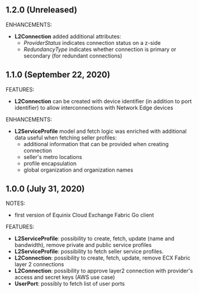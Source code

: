 ## 1.2.0 (Unreleased)

ENHANCEMENTS:

- **L2Connection** added additional attributes:
  - *ProviderStatus* indicates connection status on a z-side
  - *RedundancyType* indicates whether connection is primary or secondary
  (for redundant connections)

## 1.1.0 (September 22, 2020)

FEATURES:

- **L2Connection** can be created with device identifier (in addition to port identifier)
 to allow interconnections with Network Edge devices

ENHANCEMENTS:

- **L2ServiceProfile** model and fetch logic was enriched with additional data
 useful when fetching seller profiles:
  - additional information that can be provided when creating connection
  - seller's metro locations
  - profile encapsulation
  - global organization and organization names

## 1.0.0 (July 31, 2020)

NOTES:

- first version of Equinix Cloud Exchange Fabric Go client

FEATURES:

- **L2ServiceProfile**: possibility to create, fetch, update (name and bandwidth),
 remove private and public service profiles
- **L2ServiceProfile**: possibility to fetch seller service profiles.
- **L2Connection**: possibility to create, fetch, update, remove ECX Fabric
 layer 2 connections
- **L2Connection**: possibility to approve layer2 connection with provider's
 access and secret keys (AWS use case)
- **UserPort**: possibly to fetch list of user ports
